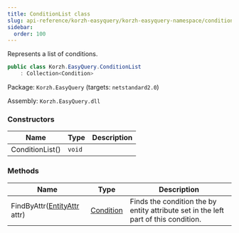 ```yaml
---
title: ConditionList class
slug: api-reference/korzh-easyquery/korzh-easyquery-namespace/conditionlist-class
sidebar:
  order: 100
---
```


Represents a list of conditions.
```csharp
public class Korzh.EasyQuery.ConditionList
    : Collection<Condition>

```
Package: `Korzh.EasyQuery` (targets: `netstandard2.0`)

Assembly: `Korzh.EasyQuery.dll`

### Constructors

| Name | Type | Description | 
| --- | --- | --- | 
| ConditionList() | `void` |  | 


### Methods

| Name | Type | Description | 
| --- | --- | --- | 
| FindByAttr([EntityAttr](/easyquery/docs/api-reference/korzh-easyquery/korzh-easyquery-namespace/entityattr-class) attr) | [Condition](/easyquery/docs/api-reference/korzh-easyquery/korzh-easyquery-namespace/condition-class) | Finds the condition the by entity attribute set in the left part of this condition. |

